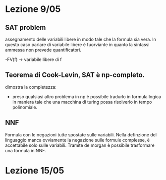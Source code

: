# Lezione 9/05

## SAT problem

assegnamento delle variabili libere in modo tale che la formula sia vera. In questo caso parlare di variabile libere è fuorviante in quanto la sintassi ammessa non prevede quantificatori.

-FV(f) -> variabile libere di f

## Teorema di Cook-Levin, SAT è np-completo.

dimostra la completezza:

- preso qualsiasi altro problema in np è possibile tradurlo in formula logica in maniera tale che una macchina di turing possa risolverlo in tempo polinomiale.

## NNF

Formula con le negazioni tutte spostate sulle variabili.
Nella definzione del linguaggio manca ovviamente la negazione sulle formule complesse, è accettabile solo sulle variabili.
Tramite de morgan è possibile trasformare una formula in NNF.

# Lezione 15/05
